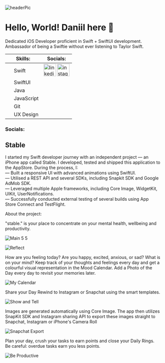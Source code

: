 ![headerPic](https://user-images.githubusercontent.com/90253901/194671328-0c0af353-e936-430a-afec-f9b3e4d37496.png)
# Hello, World! Daniil here 👋
Dedicated iOS Developer proficient in Swift + SwiftUI development. Ambassador of being a Swiftie without ever listening to Taylor Swift. 

|Skills:| Socials: |
|-----------------------------------------------------------------------------------------------------------------------------------------------|---|
|<img src="https://user-images.githubusercontent.com/90253901/194717945-e64920e4-d4ba-4e10-8ef8-f1a410f52923.png" width = "16"> Swift<br />|[<img src='https://cdn.jsdelivr.net/npm/simple-icons@3.0.1/icons/linkedin.svg' alt='linkedin' height='40'>](https://www.linkedin.com/in/daniil-bya/)  [<img src='https://cdn.jsdelivr.net/npm/simple-icons@3.0.1/icons/instagram.svg' alt='instagram' height='40'>](https://www.instagram.com/peachtuber/) |
|<img src="https://user-images.githubusercontent.com/90253901/194718051-5e1005bb-fc0f-41aa-b843-d962660022a3.png" width = "16"> SwiftUI<br />|
|<img src="https://user-images.githubusercontent.com/90253901/194718231-49e215f4-11c5-4075-af13-17d6ae00467c.png" width = "16"> Java<br />
|<img src="https://user-images.githubusercontent.com/90253901/194718279-025f8f52-3bf2-46a4-8bb3-53e68af0084b.png" width = "16"> JavaScript<br />|
|<img src="https://user-images.githubusercontent.com/90253901/194718581-ab952b3c-e3c9-4a02-9f23-646ba39807c2.png" width = "16"> Git<br />|
|<img src="https://user-images.githubusercontent.com/90253901/194718768-df924f5a-d0d1-4afd-9c45-43ee0a092fe1.png" width = "16"> UX Design<br />|

### Socials:


## Stable
I started my Swift developer journey with an independent project — an iPhone app called Stable. I developed, tested and shipped this application to the AppStore. During the process, I:
<br />— Built a responsive UI with advanced animations using SwiftUI.
<br />— Utilised a REST API and several SDKs, including Snapkit SDK and Google AdMob SDK.
<br />— Leveraged multiple Apple frameworks, including Core Image, WidgetKit, UIKit, UserNotifications.
<br />— Successfully conducted external testing of several builds using App Store Connect and TestFlight.

About the project:

"stable." is your place to concentrate on your mental health, wellbeing and productivity. 

![Main 5 5](https://user-images.githubusercontent.com/90253901/194671760-2a48ef82-c83f-40bb-8b84-e50b090bc412.png)

![Reflect](https://user-images.githubusercontent.com/90253901/194712205-8c349083-6bbb-4291-a8b4-afc4bdb4ed13.gif)

How are you feeling today? Are you happy, excited, anxious, or sad? What is on your mind? Keep track of your thoughts and feelings every day and get a colourful visual representation in the Mood Calendar. Add a Photo of the Day every day to revisit your memories later.

![My Calendar](https://user-images.githubusercontent.com/90253901/194712223-fda33243-4ab4-45d2-ba96-3672550d89ea.gif)

Share your Day Rewind to Instagram or Snapchat using the smart templates. 

![Show and Tell](https://user-images.githubusercontent.com/90253901/194712409-17367210-a105-4df4-8b78-db663b8f0bee.gif)

Images are generated automatically using Core Image. The app then utilizes SnapKit SDK and Instagram sharing API to export these images straight to Snapchat, Instagram or iPhone's Camera Roll

![Snapchat Export](https://user-images.githubusercontent.com/90253901/194719968-85949df3-3a2b-464a-a003-abb650c46b54.gif)

Plan your day, crush your tasks to earn points and close your Daily Rings. Be careful: overdue tasks earn you less points.

![Be Productive](https://user-images.githubusercontent.com/90253901/194712455-85785167-03b8-4b44-bd80-e382760f25b1.gif)
